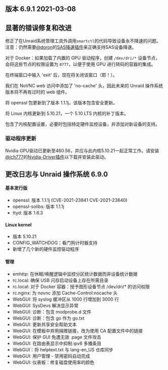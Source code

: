 ## 版本 6.9.1 2021-03-08

## 显著的错误修复和改进

修正了在Unraid系统管理工具外调用`smartctl`的代码导致设备永不降速的问题。
注意：仍然需要[@doron](https://forums.unraid.net/profile/8006-doron/)的[SAS降速插件](https://forums.unraid.net/topic/97351/plugin-spin-down-sas-drives/)来正确支持SAS设备降速。

对于 Docker：如果加载了内置的 GPU 驱动程序，创建 `/dev/dri/*` 设备节点，会将这些节点的权限设置为 `0777`，以便于使用 GPU 进行转码的容器的集成。

在终端窗口中输入 'exit' 后，现在将关闭该窗口（耶！）。

我们在 NoVNC web 访问中添加了 'no-cache' 头，因此未来的 Unraid 操作系统版本将不再有过时的 web 组件。

将 openssl 包更新到了版本 1.1.1j，该版本包含安全更新。

将 Linux 内核更新到 5.10.21，一个 5.10 LTS 内核的补丁版本。

包含了内核配置设置，必要时包括特定硬件监控设备，并添加对新设备的支持。

### 驱动程序更新

Nvidia GPU驱动已更新至460.56，并应与此内核5.10.21一起正常工作。请安装[@ich777](https://forums.unraid.net/profile/72388-ich777/)的[Nvidia-Driver插件](https://forums.unraid.net/topic/98978/plugin-nvidia-driver/)以下载并安装此驱动。

## 更改日志与 Unraid 操作系统 6.9.0

#### 基本发行版

- openssl: 版本 1.1.1j (CVE-2021-23841 CVE-2021-23840)
- openssl-solibs: 版本 1.1.1j
- ttyd: 版本 1.6.3

#### Linux kernel

- 版本 5.10.21
- CONFIG\_WATCHDOG：看门狗计时器支持
- 新增了几个新的硬件监控驱动程序

#### 管理

- emhttp: 在休眠/唤醒逻辑中监控分区统计数据而非设备统计数据
- rc.local: 确保 USB 闪存启动设备上存在所需目录
- rc.local: 对于 Docker 容器：授予图形设备节点 /dev/dri/\* 的访问权限
- rc.nginx: 为 novnc 添加 Cache-Control:nocache 头
- WebGUI: 将 syslog 缓冲区从 1000 行增加到 3000 行
- WebGUI: SysDevs 解决显示异常
- WebGUI: 诊断：包含 modprobe.d 文件
- WebGUI: 诊断：包含 go 作为 go.txt
- WebGUI: 更新共享安全帮助文本
- WebGUI: 在模板中弃用捐赠链接，改为使用 CA 配置文件中的链接
- WebGUI: 保护 GUI 免遭无效 .page 文件攻击
- WebGUI: 在路由表显示中抑制 ipv6 多播条目
- WebGUI：将 helptext.txt 与 lang-en\_US 仓库同步
- WebGUI: 用户管理 - 禁用密码自动完成
- WebGUI: 仪表板：修复磁盘使用率的颜色
